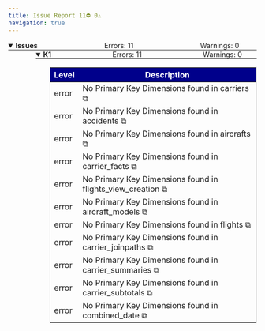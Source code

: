 ```yaml
---
title: Issue Report 11⛔ 0⚠️
navigation: true
---
```





<details style='margin-left: 2em' open>
<summary style="margin-left:-2em;border-bottom:solid 1px #333;">
<div style="display:inline-flex;width:90%;justify-content:space-between">
<b>Issues</b>
<span class="summary">Errors: 11</span>
<span class="summary">Warnings: 0</span>
</div></summary>

<details style='margin-left: 4em' open>
<summary style="margin-left:-2em;border-bottom:solid 1px #333;">
<div style="display:inline-flex;width:90%;justify-content:space-between">
<b>K1</b>
<span class="summary">Errors: 11</span>
<span class="summary">Warnings: 0</span>
</div></summary>

<table style="border:solid 1px #ccc">
<thead style="background-color:darkblue;color:white"><tr>
<th>Level</td>
<th>Description</td>
</tr></thead>
<tbody>
<tr>
<td>error</td>
<td>No Primary Key Dimensions found in carriers <a href="/projects/faa_redshift/files/carriers.view.lkml#view:carriers" style="text-decoration: none">⧉</a></td>
</tr>
<tr>
<td>error</td>
<td>No Primary Key Dimensions found in accidents <a href="/projects/faa_redshift/files/accidents.view.lkml#view:accidents" style="text-decoration: none">⧉</a></td>
</tr>
<tr>
<td>error</td>
<td>No Primary Key Dimensions found in aircrafts <a href="/projects/faa_redshift/files/aircrafts.view.lkml#view:aircrafts" style="text-decoration: none">⧉</a></td>
</tr>
<tr>
<td>error</td>
<td>No Primary Key Dimensions found in carrier_facts <a href="/projects/faa_redshift/files/carrier_facts.view.lkml#view:carrier_facts" style="text-decoration: none">⧉</a></td>
</tr>
<tr>
<td>error</td>
<td>No Primary Key Dimensions found in flights_view_creation <a href="/projects/faa_redshift/files/carrier_facts.view.lkml#view:flights_view_creation" style="text-decoration: none">⧉</a></td>
</tr>
<tr>
<td>error</td>
<td>No Primary Key Dimensions found in aircraft_models <a href="/projects/faa_redshift/files/aircraft_models.view.lkml#view:aircraft_models" style="text-decoration: none">⧉</a></td>
</tr>
<tr>
<td>error</td>
<td>No Primary Key Dimensions found in flights <a href="/projects/faa_redshift/files/flights.view.lkml#view:flights" style="text-decoration: none">⧉</a></td>
</tr>
<tr>
<td>error</td>
<td>No Primary Key Dimensions found in carrier_joinpaths <a href="/projects/faa_redshift/files/one_to_many_example.explore.lkml#view:carrier_joinpaths" style="text-decoration: none">⧉</a></td>
</tr>
<tr>
<td>error</td>
<td>No Primary Key Dimensions found in carrier_summaries <a href="/projects/faa_redshift/files/one_to_many_example.explore.lkml#view:carrier_summaries" style="text-decoration: none">⧉</a></td>
</tr>
<tr>
<td>error</td>
<td>No Primary Key Dimensions found in carrier_subtotals <a href="/projects/faa_redshift/files/one_to_many_example.explore.lkml#view:carrier_subtotals" style="text-decoration: none">⧉</a></td>
</tr>
<tr>
<td>error</td>
<td>No Primary Key Dimensions found in combined_date <a href="/projects/faa_redshift/files/one_to_many_example.explore.lkml#view:combined_date" style="text-decoration: none">⧉</a></td>
</tr>
</tbody>
</table>

</details>
</details>
